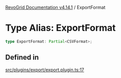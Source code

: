 [RevoGrid Documentation v4.14.1](README.md) / ExportFormat

# Type Alias: ExportFormat

```ts
type ExportFormat: Partial<CSVFormat>;
```

## Defined in

[src/plugins/export/export.plugin.ts:17](https://github.com/revolist/revogrid/blob/925db466c3d20933669e374666cd0ddbe00cac19/src/plugins/export/export.plugin.ts#L17)
